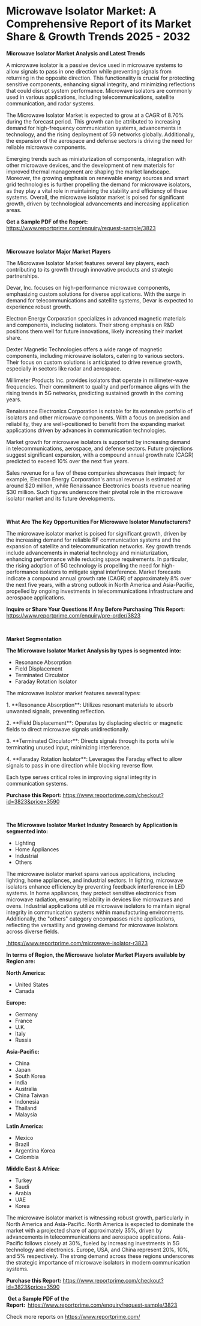 <p><h1>Microwave Isolator Market: A Comprehensive Report of its Market Share & Growth Trends 2025 - 2032</h1></p><p><strong>Microwave Isolator Market Analysis and Latest Trends</strong></p>
<p><p>A microwave isolator is a passive device used in microwave systems to allow signals to pass in one direction while preventing signals from returning in the opposite direction. This functionality is crucial for protecting sensitive components, enhancing signal integrity, and minimizing reflections that could disrupt system performance. Microwave isolators are commonly used in various applications, including telecommunications, satellite communication, and radar systems.</p><p>The Microwave Isolator Market is expected to grow at a CAGR of 8.70% during the forecast period. This growth can be attributed to increasing demand for high-frequency communication systems, advancements in technology, and the rising deployment of 5G networks globally. Additionally, the expansion of the aerospace and defense sectors is driving the need for reliable microwave components. </p><p>Emerging trends such as miniaturization of components, integration with other microwave devices, and the development of new materials for improved thermal management are shaping the market landscape. Moreover, the growing emphasis on renewable energy sources and smart grid technologies is further propelling the demand for microwave isolators, as they play a vital role in maintaining the stability and efficiency of these systems. Overall, the microwave isolator market is poised for significant growth, driven by technological advancements and increasing application areas.</p></p>
<p><strong>Get a Sample PDF of the Report:&nbsp;</strong> <a href="https://www.reportprime.com/enquiry/request-sample/3823?utm_campaign=3035&utm_medium=2&utm_source=Github&utm_content=ia&utm_term=18032025&utm_id=microwave-isolator">https://www.reportprime.com/enquiry/request-sample/3823</a></p>
<p>&nbsp;</p>
<p><strong>Microwave Isolator Major Market Players</strong></p>
<p><p>The Microwave Isolator Market features several key players, each contributing to its growth through innovative products and strategic partnerships.</p><p>Devar, Inc. focuses on high-performance microwave components, emphasizing custom solutions for diverse applications. With the surge in demand for telecommunications and satellite systems, Devar is expected to experience robust growth.</p><p>Electron Energy Corporation specializes in advanced magnetic materials and components, including isolators. Their strong emphasis on R&D positions them well for future innovations, likely increasing their market share.</p><p>Dexter Magnetic Technologies offers a wide range of magnetic components, including microwave isolators, catering to various sectors. Their focus on custom solutions is anticipated to drive revenue growth, especially in sectors like radar and aerospace.</p><p>Millimeter Products Inc. provides isolators that operate in millimeter-wave frequencies. Their commitment to quality and performance aligns with the rising trends in 5G networks, predicting sustained growth in the coming years.</p><p>Renaissance Electronics Corporation is notable for its extensive portfolio of isolators and other microwave components. With a focus on precision and reliability, they are well-positioned to benefit from the expanding market applications driven by advances in communication technologies.</p><p>Market growth for microwave isolators is supported by increasing demand in telecommunications, aerospace, and defense sectors. Future projections suggest significant expansion, with a compound annual growth rate (CAGR) predicted to exceed 10% over the next five years.</p><p>Sales revenue for a few of these companies showcases their impact; for example, Electron Energy Corporation's annual revenue is estimated at around $20 million, while Renaissance Electronics boasts revenue nearing $30 million. Such figures underscore their pivotal role in the microwave isolator market and its future developments.</p></p>
<p>&nbsp;</p>
<p><strong>What Are The Key Opportunities For Microwave Isolator Manufacturers?</strong></p>
<p><p>The microwave isolator market is poised for significant growth, driven by the increasing demand for reliable RF communication systems and the expansion of satellite and telecommunication networks. Key growth trends include advancements in material technology and miniaturization, enhancing performance while reducing space requirements. In particular, the rising adoption of 5G technology is propelling the need for high-performance isolators to mitigate signal interference. Market forecasts indicate a compound annual growth rate (CAGR) of approximately 8% over the next five years, with a strong outlook in North America and Asia-Pacific, propelled by ongoing investments in telecommunications infrastructure and aerospace applications.</p></p>
<p><strong>Inquire or Share Your Questions If Any Before Purchasing This Report:</strong> <a href="https://www.reportprime.com/enquiry/pre-order/3823?utm_campaign=3035&utm_medium=2&utm_source=Github&utm_content=ia&utm_term=18032025&utm_id=microwave-isolator">https://www.reportprime.com/enquiry/pre-order/3823</a></p>
<p>&nbsp;</p>
<p><strong>Market Segmentation</strong></p>
<p><strong>The Microwave Isolator Market Analysis by types is segmented into:</strong></p>
<p><ul><li>Resonance Absorption</li><li>Field Displacement</li><li>Terminated Circulator</li><li>Faraday Rotation Isolator</li></ul></p>
<p><p>The microwave isolator market features several types: </p><p>1. **Resonance Absorption**: Utilizes resonant materials to absorb unwanted signals, preventing reflection.</p><p>2. **Field Displacement**: Operates by displacing electric or magnetic fields to direct microwave signals unidirectionally.</p><p>3. **Terminated Circulator**: Directs signals through its ports while terminating unused input, minimizing interference.</p><p>4. **Faraday Rotation Isolator**: Leverages the Faraday effect to allow signals to pass in one direction while blocking reverse flow. </p><p>Each type serves critical roles in improving signal integrity in communication systems.</p></p>
<p><strong>Purchase this Report:&nbsp;</strong><a href="https://www.reportprime.com/checkout?id=3823&price=3590&utm_campaign=3035&utm_medium=2&utm_source=Github&utm_content=ia&utm_term=18032025&utm_id=microwave-isolator">https://www.reportprime.com/checkout?id=3823&price=3590</a></p>
<p>&nbsp;</p>
<p><strong>The Microwave Isolator Market Industry Research by Application is segmented into:</strong></p>
<p><ul><li>Lighting</li><li>Home Appliances</li><li>Industrial</li><li>Others</li></ul></p>
<p><p>The microwave isolator market spans various applications, including lighting, home appliances, and industrial sectors. In lighting, microwave isolators enhance efficiency by preventing feedback interference in LED systems. In home appliances, they protect sensitive electronics from microwave radiation, ensuring reliability in devices like microwaves and ovens. Industrial applications utilize microwave isolators to maintain signal integrity in communication systems within manufacturing environments. Additionally, the "others" category encompasses niche applications, reflecting the versatility and growing demand for microwave isolators across diverse fields.</p></p>
<p><a href="https://www.reportprime.com/microwave-isolator-r3823?utm_campaign=3035&utm_medium=2&utm_source=Github&utm_content=ia&utm_term=18032025&utm_id=microwave-isolator">&nbsp;https://www.reportprime.com/microwave-isolator-r3823</a></p>
<p><strong>In terms of Region, the Microwave Isolator Market Players available by Region are:</strong></p>
<p>
    <p> <strong> North America: </strong>
        <ul>
            <li>United States</li>
            <li>Canada</li>
        </ul>
        </p> 
    <p> <strong> Europe: </strong>
        <ul>
            <li>Germany</li>
            <li>France</li>
            <li>U.K.</li>
            <li>Italy</li>
            <li>Russia</li>
        </ul>
        </p> 
    <p> <strong> Asia-Pacific: </strong>
        <ul>
            <li>China</li>
            <li>Japan</li>
            <li>South Korea</li>
            <li>India</li>
            <li>Australia</li>
            <li>China Taiwan</li>
            <li>Indonesia</li>
            <li>Thailand</li>
            <li>Malaysia</li>
        </ul>
        </p> 
    <p> <strong> Latin America: </strong>
        <ul>
            <li>Mexico</li>
            <li>Brazil</li>
            <li>Argentina Korea</li>
            <li>Colombia</li>
        </ul>
        </p> 
    <p> <strong> Middle East & Africa: </strong>
        <ul>
            <li>Turkey</li>
            <li>Saudi</li>
            <li>Arabia</li>
            <li>UAE</li>
            <li>Korea</li>
        </ul>
    </p>
    </p>
<p><p>The microwave isolator market is witnessing robust growth, particularly in North America and Asia-Pacific. North America is expected to dominate the market with a projected share of approximately 35%, driven by advancements in telecommunications and aerospace applications. Asia-Pacific follows closely at 30%, fueled by increasing investments in 5G technology and electronics. Europe, USA, and China represent 20%, 10%, and 5% respectively. The strong demand across these regions underscores the strategic importance of microwave isolators in modern communication systems.</p></p>
<p><strong>Purchase this Report: </strong><a href="https://www.reportprime.com/checkout?id=3823&price=3590&utm_campaign=3035&utm_medium=2&utm_source=Github&utm_content=ia&utm_term=18032025&utm_id=microwave-isolator">https://www.reportprime.com/checkout?id=3823&price=3590</a></p>
<p>&nbsp;<strong>Get a Sample PDF of the Report:&nbsp;&nbsp;</strong><a href="https://www.reportprime.com/enquiry/request-sample/3823?utm_campaign=3035&utm_medium=2&utm_source=Github&utm_content=ia&utm_term=18032025&utm_id=microwave-isolator">https://www.reportprime.com/enquiry/request-sample/3823</a></p>
<p><strong></strong></p>
<p>Check more reports on <a href="https://www.reportprime.com/?utm_campaign=3035&utm_medium=2&utm_source=Github&utm_content=ia&utm_term=18032025&utm_id=microwave-isolator">https://www.reportprime.com/</a></p>